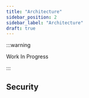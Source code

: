 ```yaml
---
title: "Architecture"
sidebar_position: 2
sidebar_label: "Architecture"
draft: true
---
```


:::warning

Work In Progress

:::

## Security